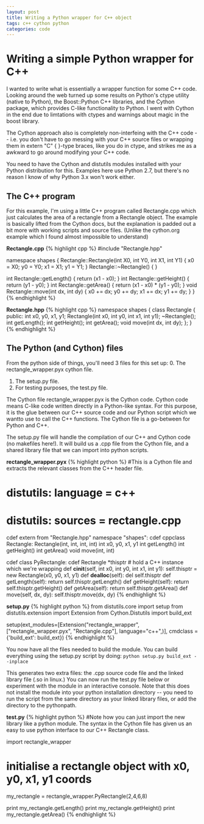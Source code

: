 ```yaml
---
layout: post
title: Writing a Python wrapper for C++ object
tags: c++ cython python
categories: code
---
```


# Writing a simple Python wrapper for C++

I wanted to write what is essentially a wrapper function for some C++ code. Looking around the web turned up some results on Python's ctype utility (native to Python), the Boost::Python C++ libraries, and the Cython package, which provides C-like functionality to Python. I went with Cython in the end due to limtations with ctypes and warnings about magic in the boost library.

The Cython approach also is completely non-interfeing with the C++ code -- i.e. you don't have to go messing with your C++ source files or wrapping them in extern "C" { }-type braces, like you do in ctype, and strikes me as a awkward to go around modifying your C++ code.

You need to have the Cython and distutils modules installed with your Python distribution for this. Examples here use Python 2.7, but there's no reason I know of why Python 3.x won't work either.

## The C++ program

For this example, I'm using a little C++ program called Rectangle.cpp which just calculates the area of a rectangle from a Rectangle object. The example is basically lifted from the Cython docs, but the explanation is padded out a bit more with working scripts and source files. (Unlike the cython.org example which I found almost impossible to understand)

**Rectangle.cpp**
{% highlight cpp %}
#include "Rectangle.hpp"

namespace shapes 
{ 
  Rectangle::Rectangle(int X0, int Y0, int X1, int Y1) 
  { 
    x0 = X0; y0 = Y0; x1 = X1; y1 = Y1; 
  } 
  Rectangle::~Rectangle() { } 
  
  int Rectangle::getLength() { return (x1 - x0); } 
  int Rectangle::getHeight() { return (y1 - y0); } 
  int Rectangle::getArea() { return (x1 - x0) * (y1 - y0); } 
  void Rectangle::move(int dx, int dy) { x0 += dx; y0 += dy; x1 += dx; y1 += dy; }
}
{% endhighlight %}

**Rectangle.hpp**
{% highlight cpp %}
namespace shapes { class Rectangle { public: int x0, y0, x1, y1; Rectangle(int x0, int y0, int x1, int y1); ~Rectangle(); int getLength(); int getHeight(); int getArea(); void move(int dx, int dy); }; }
{% endhighlight %}

##  The Python (and Cython) files
From the python side of things, you'll need 3 files for this set up:
0. The rectangle_wrapper.pyx cython file.
1. The setup.py file.
2. For testing purposes, the test.py file.

The Cython file rectangle_wrapper.pyx is the Cython code. Cython code means C-like code written directly in a Python-like syntax. For this purpose, it is the glue between our C++ source code and our Python script which we wantto use to call the C++ functions. The Cython file is a go-between for Python and C++.

The setup.py file will handle the compilation of our C++ and Cython code (no makefiles here!). It will build us a .cpp file from the Cython file, and a shared library file that we can import into python scripts.

**rectangle_wrapper.pyx**
{% highlight python %}
#This is a Cython file and extracts the relevant classes from the C++ header file.

# distutils: language = c++
# distutils: sources = rectangle.cpp

cdef extern from "Rectangle.hpp" namespace "shapes":
    cdef cppclass Rectangle:
        Rectangle(int, int, int, int)
        int x0, y0, x1, y1
        int getLength()
        int getHeight()
        int getArea()
        void move(int, int)

cdef class PyRectangle:
    cdef Rectangle *thisptr      # hold a C++ instance which we're wrapping
    def __cinit__(self, int x0, int y0, int x1, int y1):
        self.thisptr = new Rectangle(x0, y0, x1, y1)
    def __dealloc__(self):
        del self.thisptr
    def getLength(self):
        return self.thisptr.getLength()
    def getHeight(self):
        return self.thisptr.getHeight()
    def getArea(self):
        return self.thisptr.getArea()
    def move(self, dx, dy):
        self.thisptr.move(dx, dy)
{% endhighlight %}

**setup.py**
{% highlight python %}
from distutils.core import setup
from distutils.extension import Extension
from Cython.Distutils import build_ext

setup(ext_modules=[Extension("rectangle_wrapper", 
                             ["rectangle_wrapper.pyx", 
                              "Rectangle.cpp"], language="c++",)],
      cmdclass = {'build_ext': build_ext})
{% endhighlight %}

You now have all the files needed to build the module. You can build everything using the setup.py script by doing:
`python setup.py build_ext --inplace`

This generates two extra files: the .cpp source code file and the linked library file (.so in linux.) You can now run the test.py file below or experiment with the module in an interactive console. Note that this does not install the module into your python installation directory -- you need to run the script from the same directory as your linked library files, or add the directory to the pythonpath.

**test.py**
{% highlight python %}
#Note how you can just import the new library like a python module. The syntax in the Cython file has given us an easy to use python interface to our C++ Rectangle class.

import rectangle_wrapper

# initialise a rectangle object with x0, y0, x1, y1 coords
my_rectangle = rectangle_wrapper.PyRectangle(2,4,6,8)

print my_rectangle.getLength()
print my_rectangle.getHeight()
print my_rectangle.getArea()
{% endhighlight %}
